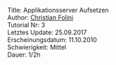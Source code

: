 Title: Applikationsserver Aufsetzen  
Author: <a href="mailto:christian.folini@netnea.com">Christian Folini</a>  
Tutorial Nr: 3  
Letztes Update: 25.09.2017  
Erscheinungsdatum: 11.10.2010  
Schwierigkeit: Mittel  
Dauer: 1/2h
